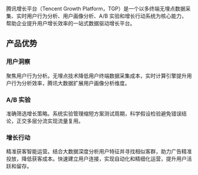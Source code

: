 腾讯增长平台（Tencent Growth Platform，TGP）是一个以多终端无埋点数据采集、实时用户行为分析、用户画像分析、A/B 实验和增长行动系统为核心能力，帮助企业提升用户增长效率的一站式数据驱动增长平台。

## 产品优势
### 用户洞察
聚焦用户行为分析。无埋点技术降低用户终端数据采集成本，实时计算引擎提升用户行为分析效率，腾讯大数据扩展用户画像分析维度。

### A/B 实验
准确筛选增长策略。系统实验管理缩短方案测试周期，科学假设检验避免错误结论，正交多层分流实现流量复用。

### 增长行动
精准获客智能运营。结合大数据深度分析用户特征并寻找相似客群，助力广告精准投放，降低获客成本。快速建立用户连接，实现自动化和精细化运营，提升用户活跃和留存。

